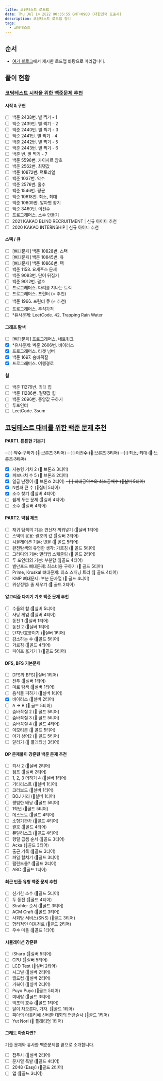 ```yaml
---
title: 코딩테스트 로드맵
date: Thu Jul 14 2022 00:35:55 GMT+0900 (대한민국 표준시)
description: 코딩테스트 로드맵 정리
tags:
  - 코딩테스트
---
```


## 순서

- [여기 블로그](https://covenant.tistory.com/235)에서 제시한 로드맵 바탕으로 따라갑니다.

## 풀이 현황

### [코딩테스트 시작을 위한 백준문제 추천](https://covenant.tistory.com/234)

#### 시작 & 구현

- [ ] 백준 2438번. 별 찍기 - 1
- [ ] 백준 2439번. 별 찍기 - 2
- [ ] 백준 2440번. 별 찍기 - 3
- [ ] 백준 2441번. 별 찍기 - 4
- [ ] 백준 2442번. 별 찍기 - 5
- [ ] 백준 2443번. 별 찍기 - 6
- [ ] 백준 번. 별 찍기 - 7
- [ ] 백준 5598번. 카이사르 암호
- [ ] 백준 2562번. 최댓값
- [ ] 백준 10872번. 팩토리얼
- [ ] 백준 1037번. 약수
- [ ] 백준 2576번. 홀수
- [ ] 백준 1546번. 평균
- [ ] 백준 10818번. 최소, 최대
- [ ] 백준 10809번. 알파벳 찾기
- [ ] 백준 3460번. 이진수
- [ ] 프로그래머스. 소수 만들기
- [ ] 2021 KAKAO BLIND RECRUITMENT | 신규 아이디 추천
- [ ] 2020 KAKAO INTERNSHIP | 신규 아이디 추천

#### 스택 / 큐

- [ ] [뼈대문제] 백준 10828번. 스택
- [ ] [뼈대문제] 백준 10845번. 큐
- [ ] [뼈대문제] 백준 10866번. 덱
- [ ] 백준 1158. 요세푸스 문제
- [ ] 백준 9093번. 단어 뒤집기
- [ ] 백준 9012번. 괄호
- [ ] 프로그래머스. 다리를 지나는 트럭
- [ ] 프로그래머스. 프린터 (⭐ 추천)
- [ ] 백준 1966. 프린터 큐 (⭐ 추천)
- [ ] 프로그래머스. 주식가격
- [ ] \*유사문제: LeetCode. 42. Trapping Rain Water

#### 그래프 탐색

- [ ] [뼈대문제] 프로그래머스. 네트워크
- [x] \*유사문제: 벡준 2606번. 바이러스
- [x] 프로그래머스. 타겟 넘버
- [x] 백준 1697. 숨바꼭질
- [x] 프로그래머스. 여행경로

#### 힙

- [ ] 백준 11279번. 최대 힙
- [ ] 백준 11286번. 절댓값 힙
- [ ] 백준 2696번. 중앙값 구하기
- [ ] 투포인터
- [ ] LeetCode. 3sum

## [코딩테스트 대비를 위한 백준 문제 추천](https://covenant.tistory.com/224?category=727170)

#### PART1. 튼튼한 기본기

~~- [ ] 약수 구하기 (🥉 브론즈 3티어)~~
~~- [ ] 이진수 (🥉 브론즈 3티어)~~
~~- [ ] 최소, 최대 (🥉 브론즈 3티어)~~

- [x] 지능형 기차 2 (🥉 브론즈 3티어)
- [x] 피보나치 수 5 (🥉 브론즈 2티어)
- [x] 일곱 난쟁이 (🥉 브론즈 2티어)
      ~~- [ ] 최대공약수와 최소공배수 (🥈실버 5티어)~~
- [x] N번째 큰 수 (🥈실버 5티어)
- [x] 소수 찾기 (🥈실버 4티어)
- [ ] 쉽게 푸는 문제 (🥈실버 4티어)
- [ ] 소수 (🥈실버 4티어)

#### PART2. 약점 체크

- [ ] 재귀 탐색의 기본: 연산자 끼워넣기 (🥈실버 1티어)
- [ ] 스택의 응용: 괄호의 값 (🥈실버 2티어)
- [ ] 시뮬레이션 기본: 빗물 (🥇 골드 5티어)
- [ ] 완전탐색의 유연한 생각: 가르침 (🥇 골드 5티어)
- [ ] 그리디의 기본: 멀티탭 스케줄링 (🥇 골드 2티어)
- [ ] 투 포인터의 기본: 부분합 (🥇골드 4티어)
- [ ] 벨만포드 뼈대문제: 최소비용 구하기 (🥇 골드 5티어)
- [ ] Prime, Kruskal 뼈대문제: 최소 스패닝 트리 (🥇 골드 4티어)
- [ ] KMP 뼈대문제: 부분 문자열 (🥇 골드 4티어)
- [ ] 위상정렬: 줄 세우기 (🥇 골드 2티어)

#### 알고리즘 다지기 기초 백준 문제 추천

- [ ] 수들의 합 (🥈실버 5티어)
- [ ] 사탕 게임 (🥈실버 4티어)
- [ ] 동전 1 (🥈실버 1티어)
- [ ] 동전 2 (🥈실버 1티어)
- [ ] 단지번호붙이기 (🥈실버 1티어)
- [ ] 감소하는 수 (🥇골드 5티어)
- [ ] 가르침 (🥇골드 4티어)
- [ ] 파이프 옮기기 1 (🥇골드 5티어)

#### DFS, BFS 기본문제

- [ ] DFS와 BFS(🥈실버 1티어)
- [ ] 전투 (🥈실버 1티어)
- [ ] 미로 탐색 (🥈실버 1티어)
- [ ] 음식물 피하기 (🥈실버 1티어)
- [x] 바이러스 (🥈실버 2티어)
- [ ] A → B (🥇 골드 5티어)
- [ ] 숨바꼭질 2 (🥇 골드 5티어)
- [ ] 숨바꼭질 3 (🥇 골드 5티어)
- [ ] 숨바꼭질 4 (🥇 골드 4티어)
- [ ] 이모티콘 (🥇 골드 5티어)
- [ ] 아기 상어2 (🥇 골드 5티어)
- [ ] 달리기 (🏅 플래티넘 3티어)

#### DP 문제풀이 강훈련 백준 문제 추천

- [ ] 퇴사 2 (🥈실버 2티어)
- [ ] 점프 (🥈실버 2티어)
- [ ] 1, 2, 3 더하기 4 (🥈실버 1티어)
- [ ] 기타리스트 (🥈실버 1티어)
- [ ] 크리보드 (🥈실버 1티어)
- [ ] BOJ 거리 (🥈실버 1티어)
- [ ] 평범한 배낭 (🥇골드 5티어)
- [ ] 1학년 (🥇골드 5티어)
- [ ] 데스노트 (🥇골드 4티어)
- [ ] 소형기관차 (🥇골드 4티어)
- [ ] 괄호 (🥇골드 4티어)
- [ ] 뮤탈리스크 (🥇골드 4티어)
- [ ] 행렬 곱셈 순서 (🥇골드 3티어)
- [ ] Acka (🥇골드 3티어)
- [ ] 출근 기록 (🥇골드 3티어)
- [ ] 파일 합치기 (🥇골드 3티어)
- [ ] 팰린드롬? (🥇골드 2티어)
- [ ] ABC (🥇골드 1티어)

#### 최근 빈출 유형 백준 문제 추천

- [ ] 신기한 소수 (🥇골드 5티어)
- [ ] 두 동전 (🥇골드 4티어)
- [ ] Strahler 순서 (🥇골드 3티어)
- [ ] ACM Craft (🥇골드 3티어)
- [ ] 사회망 서비스(SNS) (🥇골드 3티어)
- [ ] 합리적인 이동경로 (🥇골드 2티어)
- [ ] 우수 마을 (🥇골드 1티어)

#### 시뮬레이션 강훈련

- [ ] iSharp (🥈실버 5티어)
- [ ] CPU (🥈실버 5티어)
- [ ] LCD Test (🥈실버 2티어)
- [ ] 시그널 (🥈실버 2티어)
- [ ] 월드컵 (🥈실버 2티어)
- [ ] 거북이 (🥈실버 2티어)
- [ ] Puyo Puyo (🥇골드 5티어)
- [ ] 미네랄 (🥇골드 3티어)
- [ ] 백조의 호수 (🥇골드 1티어)
- [ ] 달이 차오른다, 가자. (🥇골드 1티어)
- [ ] 피아의 아틀리에 신비한 대회의 연금술사 (🥇골드 1티어)
- [ ] Yut Nori (🏅 플래티엄 1티어)

#### 그래도 아쉽다면?

기출 문제와 유사한 백준문제를 끝으로 소개합니다.

- [ ] 접두사 (🥈실버 2티어)
- [ ] 문자열 폭발 (🥇골드 4티어)
- [ ] 2048 (Easy) (🥇골드 2티어)
- [ ] 앱 (🥇골드 3티어)

